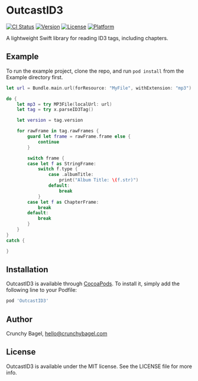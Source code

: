# OutcastID3

[![CI Status](https://img.shields.io/travis/HendX/OutcastID3.svg?style=flat)](https://travis-ci.org/HendX/OutcastID3)
[![Version](https://img.shields.io/cocoapods/v/OutcastID3.svg?style=flat)](https://cocoapods.org/pods/OutcastID3)
[![License](https://img.shields.io/cocoapods/l/OutcastID3.svg?style=flat)](https://cocoapods.org/pods/OutcastID3)
[![Platform](https://img.shields.io/cocoapods/p/OutcastID3.svg?style=flat)](https://cocoapods.org/pods/OutcastID3)

A lightweight Swift library for reading ID3 tags, including chapters.


## Example

To run the example project, clone the repo, and run `pod install` from the Example directory first.

```swift
let url = Bundle.main.url(forResource: "MyFile", withExtension: "mp3")!

do {
    let mp3 = try MP3File(localUrl: url)
    let tag = try x.parseID3Tag()

    let version = tag.version

    for rawFrame in tag.rawFrames {
        guard let frame = rawFrame.frame else {
            continue
        }

        switch frame {
        case let f as StringFrame:
            switch f.type {
                case .albumTitle:
                    print("Album Title: \(f.str)")
                default:
                    break
            }
        case let f as ChapterFrame:
            break
        default:
            break
        }
    }
}
catch {

}
```

## Installation

OutcastID3 is available through [CocoaPods](https://cocoapods.org). To install
it, simply add the following line to your Podfile:

```ruby
pod 'OutcastID3'
```

## Author

Crunchy Bagel, hello@crunchybagel.com

## License

OutcastID3 is available under the MIT license. See the LICENSE file for more info.
